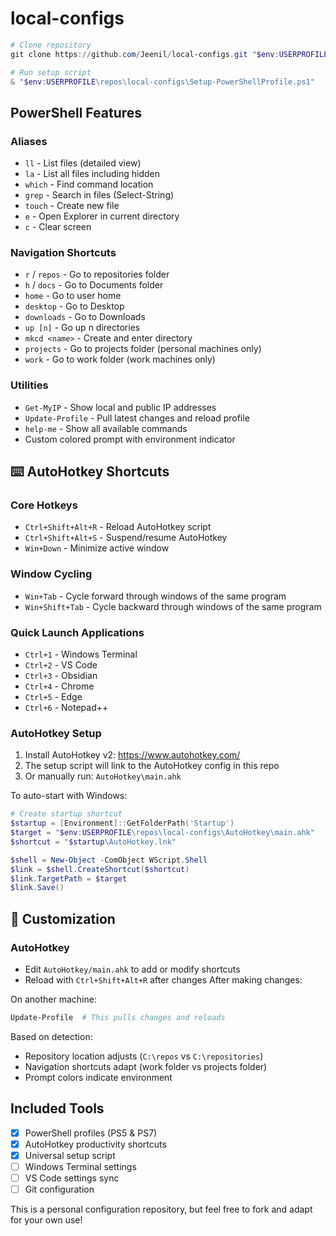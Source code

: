 # local-configs

```powershell
# Clone repository
git clone https://github.com/Jeenil/local-configs.git "$env:USERPROFILE\repos\local-configs"

# Run setup script
& "$env:USERPROFILE\repos\local-configs\Setup-PowerShellProfile.ps1"
```

## PowerShell Features

### Aliases
- `ll` - List files (detailed view)
- `la` - List all files including hidden
- `which` - Find command location
- `grep` - Search in files (Select-String)
- `touch` - Create new file
- `e` - Open Explorer in current directory
- `c` - Clear screen

### Navigation Shortcuts
- `r` / `repos` - Go to repositories folder
- `h` / `docs` - Go to Documents folder
- `home` - Go to user home
- `desktop` - Go to Desktop
- `downloads` - Go to Downloads
- `up [n]` - Go up n directories
- `mkcd <name>` - Create and enter directory
- `projects` - Go to projects folder (personal machines only)
- `work` - Go to work folder (work machines only)

### Utilities
- `Get-MyIP` - Show local and public IP addresses
- `Update-Profile` - Pull latest changes and reload profile
- `help-me` - Show all available commands
- Custom colored prompt with environment indicator

## ⌨️ AutoHotkey Shortcuts

### Core Hotkeys
- `Ctrl+Shift+Alt+R` - Reload AutoHotkey script
- `Ctrl+Shift+Alt+S` - Suspend/resume AutoHotkey
- `Win+Down` - Minimize active window

### Window Cycling
- `Win+Tab` - Cycle forward through windows of the same program
- `Win+Shift+Tab` - Cycle backward through windows of the same program

### Quick Launch Applications
- `Ctrl+1` - Windows Terminal
- `Ctrl+2` - VS Code
- `Ctrl+3` - Obsidian
- `Ctrl+4` - Chrome
- `Ctrl+5` - Edge
- `Ctrl+6` - Notepad++

### AutoHotkey Setup

1. Install AutoHotkey v2: https://www.autohotkey.com/
2. The setup script will link to the AutoHotkey config in this repo
3. Or manually run: `AutoHotkey\main.ahk`

To auto-start with Windows:
```powershell
# Create startup shortcut
$startup = [Environment]::GetFolderPath('Startup')
$target = "$env:USERPROFILE\repos\local-configs\AutoHotkey\main.ahk"
$shortcut = "$startup\AutoHotkey.lnk"

$shell = New-Object -ComObject WScript.Shell
$link = $shell.CreateShortcut($shortcut)
$link.TargetPath = $target
$link.Save()
```

## 🔧 Customization

### AutoHotkey
- Edit `AutoHotkey/main.ahk` to add or modify shortcuts
- Reload with `Ctrl+Shift+Alt+R` after changes
After making changes:

On another machine:

```powershell
Update-Profile  # This pulls changes and reloads
```

Based on detection:
- Repository location adjusts (`C:\repos` vs `C:\repositories`)
- Navigation shortcuts adapt (work folder vs projects folder)
- Prompt colors indicate environment

## Included Tools

- [x] PowerShell profiles (PS5 & PS7)
- [x] AutoHotkey productivity shortcuts
- [x] Universal setup script
- [ ] Windows Terminal settings
- [ ] VS Code settings sync
- [ ] Git configuration

This is a personal configuration repository, but feel free to fork and adapt for your own use!
